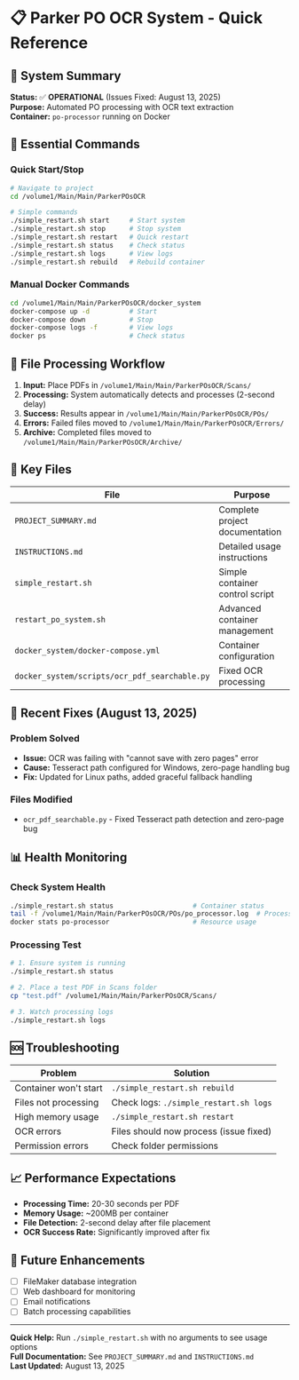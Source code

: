 # 📋 Parker PO OCR System - Quick Reference

## 🎯 System Summary
**Status:** ✅ **OPERATIONAL** (Issues Fixed: August 13, 2025)  
**Purpose:** Automated PO processing with OCR text extraction  
**Container:** `po-processor` running on Docker  

## 🚀 Essential Commands

### Quick Start/Stop
```bash
# Navigate to project
cd /volume1/Main/Main/ParkerPOsOCR

# Simple commands
./simple_restart.sh start     # Start system
./simple_restart.sh stop      # Stop system  
./simple_restart.sh restart   # Quick restart
./simple_restart.sh status    # Check status
./simple_restart.sh logs      # View logs
./simple_restart.sh rebuild   # Rebuild container
```

### Manual Docker Commands
```bash
cd /volume1/Main/Main/ParkerPOsOCR/docker_system
docker-compose up -d          # Start
docker-compose down           # Stop
docker-compose logs -f        # View logs
docker ps                     # Check status
```

## 📁 File Processing Workflow

1. **Input:** Place PDFs in `/volume1/Main/Main/ParkerPOsOCR/Scans/`
2. **Processing:** System automatically detects and processes (2-second delay)
3. **Success:** Results appear in `/volume1/Main/Main/ParkerPOsOCR/POs/`
4. **Errors:** Failed files moved to `/volume1/Main/Main/ParkerPOsOCR/Errors/`
5. **Archive:** Completed files moved to `/volume1/Main/Main/ParkerPOsOCR/Archive/`

## 🔧 Key Files

| File | Purpose |
|------|---------|
| `PROJECT_SUMMARY.md` | Complete project documentation |
| `INSTRUCTIONS.md` | Detailed usage instructions |
| `simple_restart.sh` | Simple container control script |
| `restart_po_system.sh` | Advanced container management |
| `docker_system/docker-compose.yml` | Container configuration |
| `docker_system/scripts/ocr_pdf_searchable.py` | Fixed OCR processing |

## 🚨 Recent Fixes (August 13, 2025)

### Problem Solved
- **Issue:** OCR was failing with "cannot save with zero pages" error
- **Cause:** Tesseract path configured for Windows, zero-page handling bug
- **Fix:** Updated for Linux paths, added graceful fallback handling

### Files Modified
- `ocr_pdf_searchable.py` - Fixed Tesseract path detection and zero-page bug

## 📊 Health Monitoring

### Check System Health
```bash
./simple_restart.sh status                    # Container status
tail -f /volume1/Main/Main/ParkerPOsOCR/POs/po_processor.log  # Processing log
docker stats po-processor                     # Resource usage
```

### Processing Test
```bash
# 1. Ensure system is running
./simple_restart.sh status

# 2. Place a test PDF in Scans folder
cp "test.pdf" /volume1/Main/Main/ParkerPOsOCR/Scans/

# 3. Watch processing logs
./simple_restart.sh logs
```

## 🆘 Troubleshooting

| Problem | Solution |
|---------|----------|
| Container won't start | `./simple_restart.sh rebuild` |
| Files not processing | Check logs: `./simple_restart.sh logs` |
| High memory usage | `./simple_restart.sh restart` |
| OCR errors | Files should now process (issue fixed) |
| Permission errors | Check folder permissions |

## 📈 Performance Expectations

- **Processing Time:** 20-30 seconds per PDF
- **Memory Usage:** ~200MB per container
- **File Detection:** 2-second delay after file placement
- **OCR Success Rate:** Significantly improved after fix

## 🔮 Future Enhancements

- [ ] FileMaker database integration
- [ ] Web dashboard for monitoring  
- [ ] Email notifications
- [ ] Batch processing capabilities

---

**Quick Help:** Run `./simple_restart.sh` with no arguments to see usage options  
**Full Documentation:** See `PROJECT_SUMMARY.md` and `INSTRUCTIONS.md`  
**Last Updated:** August 13, 2025
